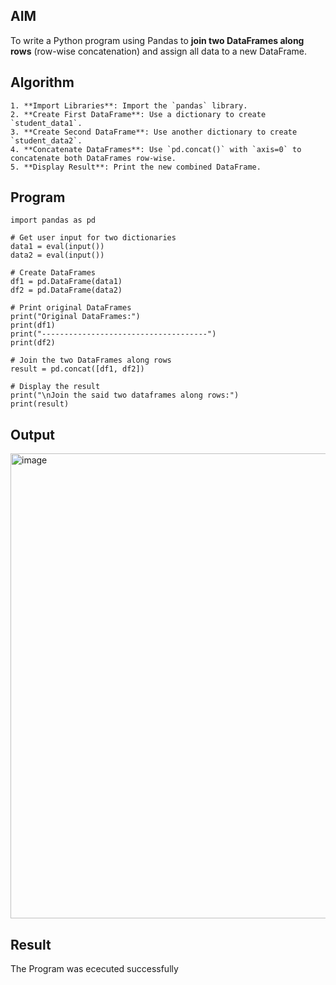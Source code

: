 
##  AIM


To write a Python program using Pandas to **join two DataFrames along rows** (row-wise concatenation) and assign all data to a new DataFrame.



## Algorithm
```
1. **Import Libraries**: Import the `pandas` library.
2. **Create First DataFrame**: Use a dictionary to create `student_data1`.
3. **Create Second DataFrame**: Use another dictionary to create `student_data2`.
4. **Concatenate DataFrames**: Use `pd.concat()` with `axis=0` to concatenate both DataFrames row-wise.
5. **Display Result**: Print the new combined DataFrame.

```
## Program
```
import pandas as pd

# Get user input for two dictionaries
data1 = eval(input())
data2 = eval(input())

# Create DataFrames
df1 = pd.DataFrame(data1)
df2 = pd.DataFrame(data2)

# Print original DataFrames
print("Original DataFrames:")
print(df1)
print("-------------------------------------")
print(df2)

# Join the two DataFrames along rows
result = pd.concat([df1, df2])

# Display the result
print("\nJoin the said two dataframes along rows:")
print(result)

```


## Output
<img width="1220" height="744" alt="image" src="https://github.com/user-attachments/assets/4c6fd73e-b705-4352-8ff6-b8511779c57d" />

## Result
The Program was ececuted successfully
